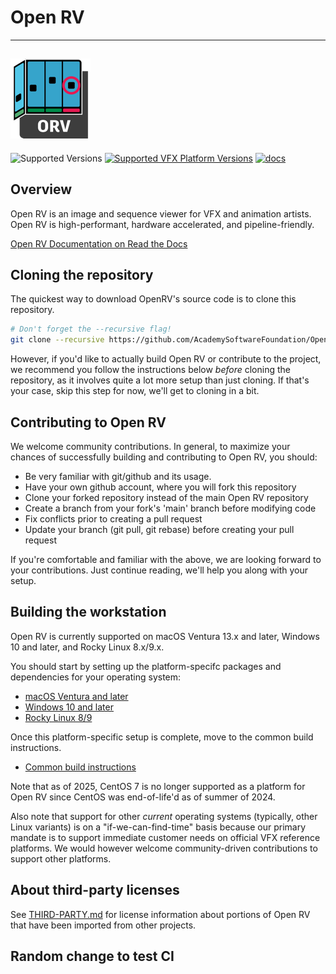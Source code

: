 # Open RV
---
[![Open RV](docs/images/OpenRV_icon.png)](https://github.com/AcademySoftwareFoundation/OpenRV.git)
---

![Supported Versions](https://img.shields.io/badge/python-3.11-blue)
[![Supported VFX Platform Versions](https://img.shields.io/badge/vfx%20platform-2024-lightgrey.svg)](http://www.vfxplatform.com/)
[![docs](https://readthedocs.org/projects/aswf-openrv/badge/?version=latest)](https://aswf-openrv.readthedocs.io/en/latest)

## Overview

Open RV is an image and sequence viewer for VFX and animation artists.
Open RV is high-performant, hardware accelerated, and pipeline-friendly.

[Open RV Documentation on Read the Docs](https://aswf-openrv.readthedocs.io/en/latest/)


## Cloning the repository

The quickest way to download OpenRV's source code is to clone this repository. 

```bash
# Don't forget the --recursive flag! 
git clone --recursive https://github.com/AcademySoftwareFoundation/OpenRV.git
```

However, if you'd like to actually build Open RV or contribute to the project, we recommend you follow the instructions below *before* cloning the repository, as it involves quite a lot more setup than just cloning. If that's your case, skip this step for now, we'll get to cloning in a bit.


## Contributing to Open RV

We welcome community contributions. In general, to maximize your chances of successfully building and contributing to Open RV, you should:

- Be very familiar with git/github and its usage.
- Have your own github account, where you will fork this repository
- Clone your forked repository instead of the main Open RV repository
- Create a branch from your fork's 'main' branch before modifying code
- Fix conflicts prior to creating a pull request
- Update your branch (git pull, git rebase) before creating your pull request

If you're comfortable and familiar with the above, we are looking forward to your contributions. Just continue reading, we'll help you along with your setup.


## Building the workstation

Open RV is currently supported on macOS Ventura 13.x and later, Windows 10 and later, and Rocky Linux 8.x/9.x.

You should start by setting up the platform-specifc packages and dependencies for your operating system:

* [macOS Ventura and later](https://aswf-openrv.readthedocs.io/en/latest/build_system/config_macos.html)
* [Windows 10 and later](https://aswf-openrv.readthedocs.io/en/latest/build_system/config_windows.html)
* [Rocky Linux 8/9](https://aswf-openrv.readthedocs.io/en/latest/build_system/config_linux_rocky89.html)

Once this platform-specific setup is complete, move to the common build instructions.

* [Common build instructions](https://aswf-openrv.readthedocs.io/en/latest/build_system/config_common_build.html)


Note that as of 2025, CentOS 7 is no longer supported as a platform for Open RV since CentOS was end-of-life'd as of summer of 2024.

Also note that support for other *current* operating systems (typically, other Linux variants) is on a "if-we-can-find-time" basis because our primary mandate is to support immediate customer needs on official VFX reference platforms. We would however welcome community-driven contributions to support other platforms.


## About third-party licenses

See [THIRD-PARTY.md](THIRD-PARTY.md) for license information about portions of Open RV that have been imported from other projects.

## Random change to test CI

